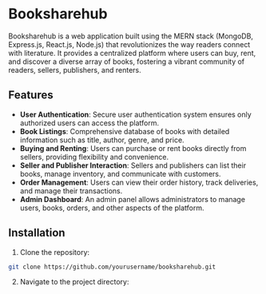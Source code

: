 # Booksharehub

Booksharehub is a web application built using the MERN stack (MongoDB, Express.js, React.js, Node.js) that revolutionizes the way readers connect with literature. It provides a centralized platform where users can buy, rent, and discover a diverse array of books, fostering a vibrant community of readers, sellers, publishers, and renters.

## Features

- **User Authentication**: Secure user authentication system ensures only authorized users can access the platform.
- **Book Listings**: Comprehensive database of books with detailed information such as title, author, genre, and price.
- **Buying and Renting**: Users can purchase or rent books directly from sellers, providing flexibility and convenience.
- **Seller and Publisher Interaction**: Sellers and publishers can list their books, manage inventory, and communicate with customers.
- **Order Management**: Users can view their order history, track deliveries, and manage their transactions.
- **Admin Dashboard**: An admin panel allows administrators to manage users, books, orders, and other aspects of the platform.

## Installation

1. Clone the repository:

```bash
git clone https://github.com/yourusername/booksharehub.git
```

2. Navigate to the project directory:
